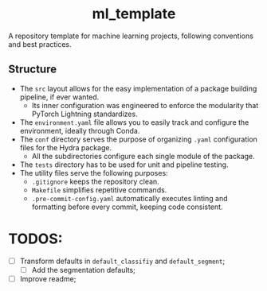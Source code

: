 <h1 style="text-align:center;"> ml_template </h1>

A repository template for machine learning projects, following conventions and best practices.

## Structure

-   The `src` layout allows for the easy implementation of a package building pipeline, if ever wanted.
    -   Its inner configuration was engineered to enforce the modularity that PyTorch Lightning standardizes.
-   The `environment.yaml` file allows you to easily track and configure the environment, ideally through Conda.
-   The `conf` directory serves the purpose of organizing `.yaml` configuration files for the Hydra package.
    -   All the subdirectories configure each single module of the package.
-   The `tests` directory has to be used for unit and pipeline testing.
-   The utility files serve the following purposes:
    -   `.gitignore` keeps the repository clean.
    -   `Makefile` simplifies repetitive commands.
    -   `.pre-commit-config.yaml` automatically executes linting and formatting before every commit, keeping code consistent.

# TODOS:

-   [ ] Transform defaults in `default_classifiy` and `default_segment`;
    -   [ ] Add the segmentation defaults;
-   [ ] Improve readme;
